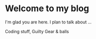 # Welcome to my blog

I'm glad you are here. I plan to talk about ...

Coding stuff, Guilty Gear & balls
